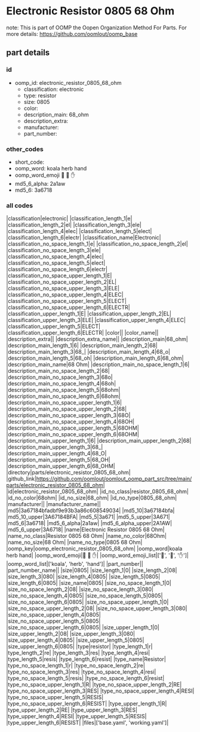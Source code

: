 # Electronic Resistor 0805 68 Ohm  

note: This is part of OOMP the Oopen Organization Method For Parts. For more details: https://github.com/oomlout/oomp_base

##  part details





### id
* oomp_id: electronic_resistor_0805_68_ohm
  * classification: electronic
  * type: resistor
  * size: 0805
  * color: 
  * description_main: 68_ohm
  * description_extra: 
  * manufacturer: 
  * part_number: 

### other_codes
* short_code: 
* oomp_word: koala herb hand
* oomp_word_emoji :koala: :herb: :hand:
* md5_6_alpha: 2a1aw
* md5_6: 3a6718

### all codes 
|classification|electronic|
|classification_length_1|e|
|classification_length_2|el|
|classification_length_3|ele|
|classification_length_4|elec|
|classification_length_5|elect|
|classification_length_6|electr|
|classification_name|Electronic|
|classification_no_space_length_1|e|
|classification_no_space_length_2|el|
|classification_no_space_length_3|ele|
|classification_no_space_length_4|elec|
|classification_no_space_length_5|elect|
|classification_no_space_length_6|electr|
|classification_no_space_upper_length_1|E|
|classification_no_space_upper_length_2|EL|
|classification_no_space_upper_length_3|ELE|
|classification_no_space_upper_length_4|ELEC|
|classification_no_space_upper_length_5|ELECT|
|classification_no_space_upper_length_6|ELECTR|
|classification_upper_length_1|E|
|classification_upper_length_2|EL|
|classification_upper_length_3|ELE|
|classification_upper_length_4|ELEC|
|classification_upper_length_5|ELECT|
|classification_upper_length_6|ELECTR|
|color||
|color_name||
|description_extra||
|description_extra_name||
|description_main|68_ohm|
|description_main_length_1|6|
|description_main_length_2|68|
|description_main_length_3|68_|
|description_main_length_4|68_o|
|description_main_length_5|68_oh|
|description_main_length_6|68_ohm|
|description_main_name|68 Ohm|
|description_main_no_space_length_1|6|
|description_main_no_space_length_2|68|
|description_main_no_space_length_3|68o|
|description_main_no_space_length_4|68oh|
|description_main_no_space_length_5|68ohm|
|description_main_no_space_length_6|68ohm|
|description_main_no_space_upper_length_1|6|
|description_main_no_space_upper_length_2|68|
|description_main_no_space_upper_length_3|68O|
|description_main_no_space_upper_length_4|68OH|
|description_main_no_space_upper_length_5|68OHM|
|description_main_no_space_upper_length_6|68OHM|
|description_main_upper_length_1|6|
|description_main_upper_length_2|68|
|description_main_upper_length_3|68_|
|description_main_upper_length_4|68_O|
|description_main_upper_length_5|68_OH|
|description_main_upper_length_6|68_OHM|
|directory|parts/electronic_resistor_0805_68_ohm|
|github_link|https://github.com/oomlout/oomlout_oomp_part_src/tree/main/parts/electronic_resistor_0805_68_ohm|
|id|electronic_resistor_0805_68_ohm|
|id_no_class|resistor_0805_68_ohm|
|id_no_color|68ohm|
|id_no_size|68_ohm|
|id_no_type|0805_68_ohm|
|manufacturer||
|manufacturer_name||
|md5|3a67184bfadbf9e93b3a86c608549034|
|md5_10|3a67184bfa|
|md5_10_upper|3A67184BFA|
|md5_5|3a671|
|md5_5_upper|3A671|
|md5_6|3a6718|
|md5_6_alpha|2a1aw|
|md5_6_alpha_upper|2A1AW|
|md5_6_upper|3A6718|
|name|Electronic Resistor 0805 68 Ohm|
|name_no_class|Resistor 0805 68 Ohm|
|name_no_color|68Ohm|
|name_no_size|68 Ohm|
|name_no_type|0805 68 Ohm|
|oomp_key|oomp_electronic_resistor_0805_68_ohm|
|oomp_word|koala herb hand|
|oomp_word_emoji|:koala: :herb: :hand:|
|oomp_word_emoji_list|[':koala:', ':herb:', ':hand:']|
|oomp_word_list|['koala', 'herb', 'hand']|
|part_number||
|part_number_name||
|size|0805|
|size_length_1|0|
|size_length_2|08|
|size_length_3|080|
|size_length_4|0805|
|size_length_5|0805|
|size_length_6|0805|
|size_name|0805|
|size_no_space_length_1|0|
|size_no_space_length_2|08|
|size_no_space_length_3|080|
|size_no_space_length_4|0805|
|size_no_space_length_5|0805|
|size_no_space_length_6|0805|
|size_no_space_upper_length_1|0|
|size_no_space_upper_length_2|08|
|size_no_space_upper_length_3|080|
|size_no_space_upper_length_4|0805|
|size_no_space_upper_length_5|0805|
|size_no_space_upper_length_6|0805|
|size_upper_length_1|0|
|size_upper_length_2|08|
|size_upper_length_3|080|
|size_upper_length_4|0805|
|size_upper_length_5|0805|
|size_upper_length_6|0805|
|type|resistor|
|type_length_1|r|
|type_length_2|re|
|type_length_3|res|
|type_length_4|resi|
|type_length_5|resis|
|type_length_6|resist|
|type_name|Resistor|
|type_no_space_length_1|r|
|type_no_space_length_2|re|
|type_no_space_length_3|res|
|type_no_space_length_4|resi|
|type_no_space_length_5|resis|
|type_no_space_length_6|resist|
|type_no_space_upper_length_1|R|
|type_no_space_upper_length_2|RE|
|type_no_space_upper_length_3|RES|
|type_no_space_upper_length_4|RESI|
|type_no_space_upper_length_5|RESIS|
|type_no_space_upper_length_6|RESIST|
|type_upper_length_1|R|
|type_upper_length_2|RE|
|type_upper_length_3|RES|
|type_upper_length_4|RESI|
|type_upper_length_5|RESIS|
|type_upper_length_6|RESIST|
|files|['base.yaml', 'working.yaml']|
